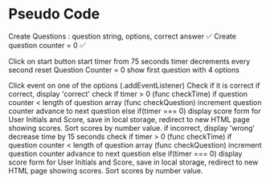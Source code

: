 # Pseudo Code

Create Questions : question string, options, correct answer ✅
Create question counter = 0 ✅

Click on start button 
    start timer from 75 seconds
        timer decrements every second
    reset Question Counter = 0
    show first question with 4 options

Click event on one of the options (.addEventListener)
    Check if it is correct
        if correct, 
            display 'correct'
            check if timer > 0 (func checkTime)
            if question counter < length of question array (func checkQuestion)
                increment question counter
                advance to next question
            else if(timer === 0)
                display score
                form for User Initials and Score, save in local storage, redirect to new HTML page showing scores. Sort scores by number value.
        if incorrect, 
            display 'wrong' 
            decrease time by 15 seconds
            check if timer > 0 (func checkTime)
            if question counter < length of question array (func checkQuestion)
                increment question counter
                advance to next question
            else if(timer === 0)
                display score
                form for User Initials and Score, save in local storage, redirect to new HTML page showing scores. Sort scores by number value.